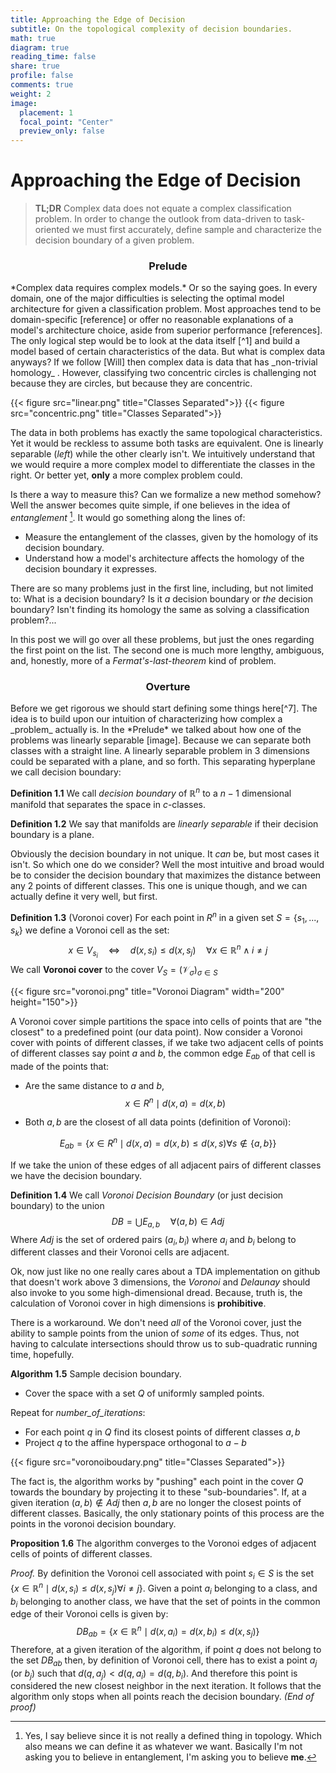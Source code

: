```yaml
---
title: Approaching the Edge of Decision
subtitle: On the topological complexity of decision boundaries.
math: true
diagram: true
reading_time: false  
share: true 
profile: false  
comments: true
weight: 2
image:
  placement: 1
  focal_point: "Center"
  preview_only: false
---
```


# Approaching the Edge of Decision

> **TL;DR** Complex data does not equate a complex classification problem. In order to change the outlook from data-driven to task-oriented we must first accurately, define sample and characterize the decision boundary of a given problem.



<H3> <div style="text-align:center">Prelude</div> </H3>
*Complex data requires complex models.* Or so the saying goes. In every domain, one of the major difficulties is selecting the optimal model architecture for given a classification problem. Most approaches tend to be domain-specific [reference] or offer no reasonable explanations of a model's architecture choice, aside from superior performance [references]. The only logical step would be to look at the data itself [^1] and build a model based of certain characteristics of the data. But what is complex data anyways?  If we follow [Will] then complex data is data that has _non-trivial homology_ . However, classifying two concentric circles is challenging not because they are circles, but because they are concentric.

{{< figure src="linear.png" title="Classes Separated">}}
{{< figure src="concentric.png" title="Classes Separated">}}

The data in both problems has exactly the same topological characteristics. Yet it would be reckless to assume both tasks are equivalent. One is linearly separable (*left*) while the other clearly isn't. We intuitively understand  that we would require a more complex model to differentiate the classes in the right. Or better yet, **only** a more complex problem could.

Is there a way to measure this? Can we formalize a new method somehow? Well the answer becomes quite simple, if one believes in the idea of _entanglement_ [^6].  It would go something along the lines of:

- Measure the entanglement of the classes, given by the homology of its decision boundary.
- Understand how a model's architecture affects the homology of the decision boundary it expresses.

There are so many problems just in the first line, including, but not limited to: What is a decision boundary? Is it *a* decision boundary or *the* decision boundary? Isn't finding its homology the same as solving a classification problem?...

In this post we will go over all these problems, but just the ones regarding the first point on the list. The second one is much more lengthy, ambiguous, and, honestly, more of a *Fermat's-last-theorem* kind of problem. 



<H3> <div style="text-align:center">Overture</div> </H3>
Before we get rigorous we should start defining some things here[^7]. The idea is to build upon our intuition of characterizing how complex a _problem_ actually is. In the *Prelude* we talked about how one of the problems was linearly separable [image]. Because we can separate both classes with a straight line. A linearly separable problem in 3 dimensions could be separated with a plane, and so forth. This separating hyperplane we call decision boundary:

**Definition 1.1** We call *decision boundary* of $\mathbb{R}^n$ to a $n-1$ dimensional manifold that separates the space in $c$-classes.

**Definition 1.2** We say that manifolds are *linearly separable* if their decision boundary is a plane.

Obviously the decision boundary in not unique. It _can_ be, but most cases it isn't. So which one do we consider? Well the most intuitive and broad would be to consider the decision boundary that maximizes the distance between any 2 points of different classes. This one is unique though, and we can actually define it very well, but first.

**Definition 1.3** (Voronoi cover) For each point in ${R}^n$ in a given set $S = \{s_1, ..., s_k\}$ we define a Voronoi cell as the set:
$$
x \in V_{s_i} \quad \Leftrightarrow \quad d(x,s_i)\leq d(x, s_j) \quad \forall x\in\mathbb{R}^n \land i\neq j
$$
We call **Voronoi cover** to the cover $V_S = (\mathcal{V}_\sigma)_{\sigma \in S}$

{{< figure src="voronoi.png" title="Voronoi Diagram" width="200" height="150">}}

A Voronoi cover simple partitions the space into cells of points that are "the closest" to a predefined point (our data point). Now consider a Voronoi cover with points of different classes, if we take two adjacent cells of points of different classes say point $a$ and $b$, the common edge $E_{ab}$ of that cell is made of the points that:

- Are the same distance to $a$ and $b$, 
  $$
  x \in R^n \mid d(x,a)=d(x,b)
  $$

- Both $a,b$ are the closest of all data points (definition of Voronoi):

$$
E_{ab}=\{x\in R^n \mid d(x,a) = d(x,b) \leq d(x,s) \forall s\notin \{a,b\}\}
$$

If we take the union of these edges of all adjacent pairs of different classes we have the decision boundary.

**Definition 1.4** We call *Voronoi Decision Boundary* (or just decision boundary) to the union
$$
DB = \bigcup E_{a,b} \quad \forall (a,b) \in Adj
$$
Where $Adj$ is the set of ordered pairs $(a_i,b_i)$ where $a_i$ and $b_i$ belong to different classes and their Voronoi cells are adjacent.

Ok, now just like no one really cares about a TDA implementation on github that doesn't work above 3 dimensions, the *Voronoi* and *Delaunay* should also invoke to you some high-dimensional dread. Because, truth is, the calculation of Voronoi cover in high dimensions is **prohibitive**.

There is a workaround. We don't need *all* of the Voronoi cover, just the ability to sample points from the union of *some* of its edges. Thus, not having to calculate intersections should throw us to sub-quadratic running time, hopefully. 

**Algorithm 1.5** Sample decision boundary.

- Cover the space with a set $Q$ of uniformly sampled points.

Repeat for _number_of_iterations_:

- For each point $q$ in $Q$ find its closest points of different classes $a,b$
- Project $q$ to the affine hyperspace orthogonal to $a-b$

{{< figure src="voronoiboudary.png" title="Classes Separated">}}

The fact is, the algorithm works by "pushing" each point in the cover $Q$ towards the boundary by projecting it to these "sub-boundaries". If, at a given iteration $(a,b) \notin Adj$ then $a,b$ are no longer the closest points of different classes. Basically, the only stationary points of this process are the points in the voronoi decision boundary.

**Proposition 1.6** The algorithm converges to the Voronoi edges of adjacent cells of points of different classes.

*Proof.* By definition the Voronoi cell associated with point $s_i \in S$ is the set $\{x\in \mathbb{R}^n \mid d(x,s_i) \leq d(x,s_j) \forall i\neq j\}$. Given a point $a_i$ belonging to a class, and $b_i$ belonging to another class, we have that the set of points in the common edge of their Voronoi cells is given by:
$$
DB_{ab} = \{x\in\mathbb{R}^n\mid d(x,a_i)=d(x,b_i)\leq d(x,s_j)\}
$$
Therefore, at a given iteration of the algorithm, if point $q$ does not belong to the set $DB_{ab}$ then, by definition of Voronoi cell, there has to exist a point $a_j$ (or $b_j$) such that $d(q,a_j) < d(q,a_i)=d(q,b_i)$. And therefore this point is considered the new closest neighbor in the next iteration. It follows that the algorithm only stops when all points reach the decision boundary. _(End of proof)_



[^1]: You'd expect this realization to come sooner in a field called *Data Science.*

[^6]: Yes, I say believe since it is not really a defined thing in topology. Which also means we can define it as whatever we want. Basically I'm not asking you to believe in entanglement, I'm asking you to believe **me**.

[^7]: If you haven't, check out *The Advent of Topology* to get the definitions of the basic objects in Topological Data Analysis. Definitions that I will not go over here.

